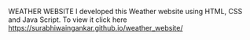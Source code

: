 WEATHER WEBSITE
I developed this Weather website using HTML, CSS and Java Script. To view it click here https://surabhiwaingankar.github.io/weather_website/
